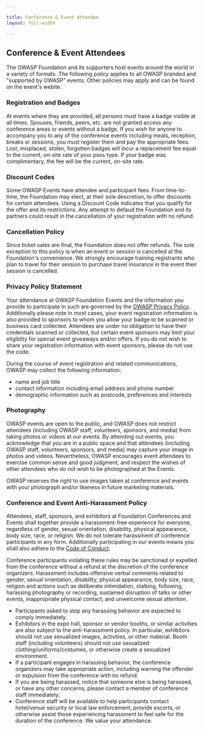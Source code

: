 ```yaml
---

title: Conference & Event Attendee
layout: full-width

---
```


## Conference & Event Attendees

The OWASP Foundation and its supporters host events around the world in a variety of formats. The following policy applies to all OWASP branded and "supported by OWASP" events. Other policies may apply and can be found on the event's webite.
 
### Registration and Badges
At events where they are provided, all persons must have a badge visible at all times. Spouses, friends, peers, etc. are not granted access any conference areas or events without a badge. If you wish for anyone to accompany you to any of the conference events including meals, reception, breaks or sessions, you must register them and pay the appropriate fees. Lost, misplaced, stolen, forgotten badges will incur a replacement fee equal to the current, on-site rate of your pass type. If your badge was complimentary, the fee will be the current, on-site rate.

### Discount Codes
Some OWASP Events have attendee and participant fees. From time-to-time, the Foundation may elect, at their sole descretion, to offer discounts for certain attendees. Using a Discount Code indicates that you qualify for the offer and its restrictions. Any attempt to defaud the Foundation and its partners could result in the cancellation of your registration with no refund.

### Cancellation Policy
Since ticket sales are final, the Foundation does not offer refunds. The sole exception to this policy is when an event or session is cancelled at the Foundation's convenience. We strongly encourage training registrants who plan to travel for their session to purchase travel insurance in the event their session is cancelled.

### Privacy Policy Statement
Your attendance at OWASP Foundation Events and the information you provide to participate in such are governed by the [OWASP Privacy Policy](/www-policy/operational/privacy). Additionally please note in most cases, your event registration information is also provided to sponsors to whom you allow your badge to be scanned or business card collected.  Attendees are under no obligation to have their credentials scanned or collected, but certain event sponsors may limit your eligiblity for special event giveaways and/or offers. If you do not wish to share your registration information with event sponsors, please do not use the code.

During the course of event registration and related communications, OWASP may collect the following information:
- name and job title
- contact information including email address and phone number
- demographic information such as postcode, preferences and interests
 
### Photography
OWASP events are open to the public, and OWASP does not restrict attendees (including OWASP staff, volunteers, sponsors, and media) from taking photos or videos at our events. By attending out events, you acknowledge that you are in a public space and that attendees  (including OWASP staff, volunteers, sponsors, and media) may capture your image in photos and videos.  Nevertheless, OWASP encourages event attendees to exercise common sense and good judgment, and respect the wishes of other attendees who do not wish to be photographed at the Events.
 
OWASP reserves the right to use images taken at conference and events with your photograph and/or likeness in future marketing materials.

### Conference and Event Anti-Harassment Policy

Attendees, staff, sponsors, and exhibitors at Foundation Conferences and Events shall together provide a harassment-free experience for everyone, regardless of gender, sexual orientation, disability, physical appearance, body size, race, or religion. We do not tolerate harassment of conference participants in any form. Additionally participating in our events means you shall also adhere to the [Code of Conduct](/www-policy/code-of-conduct).

Conference participants violating these rules may be sanctioned or expelled from the conference without a refund at the discretion of the conference organizers. Harassment includes offensive verbal comments related to gender, sexual orientation, disability, physical appearance, body size, race, religion and actions such as deliberate intimidation, stalking, following, harassing photography or recording, sustained disruption of talks or other events, inappropriate physical contact, and unwelcome sexual attention.
- Participants asked to stop any harassing behavior are expected to comply immediately.
- Exhibitors in the expo hall, sponsor or vendor booths, or similar activities are also subject to the anti-harassment policy. In particular, exhibitors should not use sexualized images, activities, or other material. Booth staff (including volunteers) should not use sexualized clothing/uniforms/costumes, or otherwise create a sexualized environment.
- If a participant engages in harassing behavior, the conference organizers may take appropriate action, including warning the offender or expulsion from the conference with no refund.
- If you are being harassed, notice that someone else is being harassed, or have any other concerns, please contact a member of conference staff immediately.
- Conference staff will be available to help participants contact hotel/venue security or local law enforcement, provide escorts, or otherwise assist those experiencing harassment to feel safe for the duration of the conference. We value your attendance.
